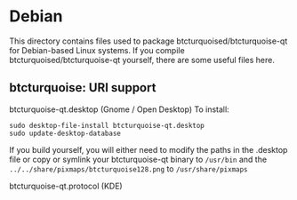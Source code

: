 
Debian
====================
This directory contains files used to package btcturquoised/btcturquoise-qt
for Debian-based Linux systems. If you compile btcturquoised/btcturquoise-qt yourself, there are some useful files here.

## btcturquoise: URI support ##


btcturquoise-qt.desktop  (Gnome / Open Desktop)
To install:

	sudo desktop-file-install btcturquoise-qt.desktop
	sudo update-desktop-database

If you build yourself, you will either need to modify the paths in
the .desktop file or copy or symlink your btcturquoise-qt binary to `/usr/bin`
and the `../../share/pixmaps/btcturquoise128.png` to `/usr/share/pixmaps`

btcturquoise-qt.protocol (KDE)

